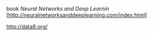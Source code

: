 book *Neural Networks and Deep Learnin* [http://neuralnetworksanddeeplearning.com/index.html]

http://data8.org/
